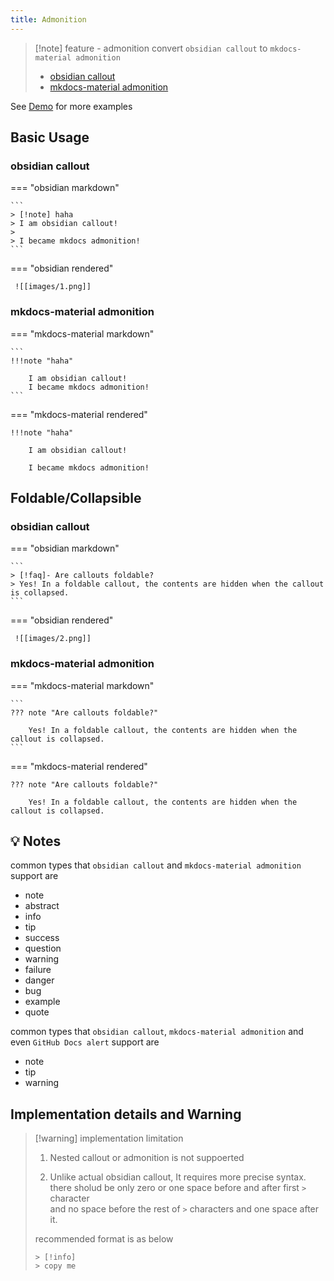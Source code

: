 ```yaml
---
title: Admonition
---
```

  
> [!note]  feature - admonition
> convert `obsidian callout` to `mkdocs-material admonition`
> 
> - [obsidian callout](https://help.obsidian.md/Editing+and+formatting/Callouts)
> - [mkdocs-material admonition](https://squidfunk.github.io/mkdocs-material/reference/admonitions/)

See [Demo](demo) for more examples
## Basic Usage

###  obsidian callout

=== "obsidian markdown"

    ```
    > [!note] haha
    > I am obsidian callout!
    > 
    > I became mkdocs admonition!
    ```

=== "obsidian rendered"

     ![[images/1.png]]


### mkdocs-material admonition

=== "mkdocs-material markdown"

    ```
    !!!note "haha"
    
        I am obsidian callout!
        I became mkdocs admonition!
    ```

=== "mkdocs-material rendered"

    !!!note "haha"
    
        I am obsidian callout!
        
        I became mkdocs admonition!



## Foldable/Collapsible

###  obsidian callout

=== "obsidian markdown"

    ```
    > [!faq]- Are callouts foldable? 
    > Yes! In a foldable callout, the contents are hidden when the callout is collapsed.
    ```

=== "obsidian rendered"

     ![[images/2.png]]

### mkdocs-material admonition

=== "mkdocs-material markdown"

    ```
    ??? note "Are callouts foldable?"
    
        Yes! In a foldable callout, the contents are hidden when the callout is collapsed.
    ```

=== "mkdocs-material rendered"

    ??? note "Are callouts foldable?"
    
        Yes! In a foldable callout, the contents are hidden when the callout is collapsed.


## 💡 Notes

common types that `obsidian callout` and `mkdocs-material admonition` support are

-   note
-   abstract
-   info
-   tip
-   success
-   question
-   warning
-   failure
-   danger
-   bug
-   example
-   quote

common types that `obsidian callout`, `mkdocs-material admonition` and even `GitHub Docs alert` support are

- note
- tip
- warning

## Implementation details and Warning

> [!warning] implementation limitation
> 1. Nested callout or admonition is not suppoerted
> 
> 2. Unlike actual obsidian callout, It requires more precise syntax. <br>
>    there sholud be only zero or one space before and after first  `>` character <br>
>    and no space before the rest of `>` characters and one space after it.
> 
>   recommended format is as below
> ```text
> > [!info]
> > copy me 
> ```


